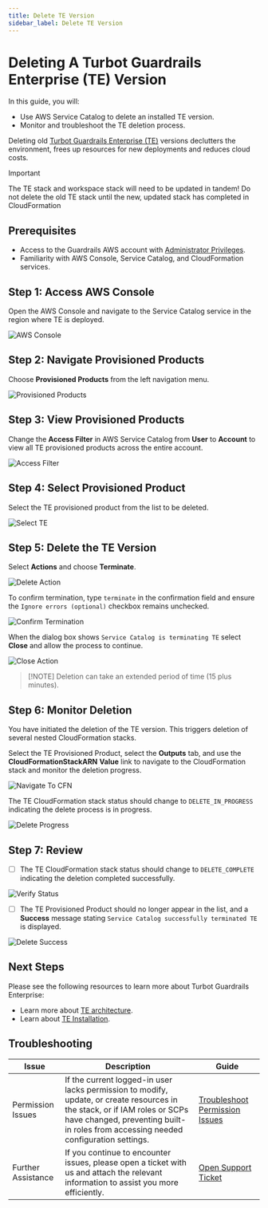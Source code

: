 ```yaml
---
title: Delete TE Version
sidebar_label: Delete TE Version
---
```


# Deleting A Turbot Guardrails Enterprise (TE) Version

In this guide, you will:

- Use AWS Service Catalog to delete an installed TE version.
- Monitor and troubleshoot the TE deletion process.

Deleting old [Turbot Guardrails Enterprise (TE)](/guardrails/docs/reference/glossary#turbot-guardrails-enterprise-te) versions declutters the environment, frees up resources for new deployments and reduces cloud costs.

> [!IMPORTANT]
> The TE stack and workspace stack will need to be updated in tandem! Do not delete the old TE stack until the new, updated stack has completed in CloudFormation

## Prerequisites

- Access to the Guardrails AWS account with [Administrator Privileges](/guardrails/docs/enterprise/FAQ/admin-permissions).
- Familiarity with AWS Console, Service Catalog, and CloudFormation services.

## Step 1: Access AWS Console

Open the AWS Console and navigate to the Service Catalog service in the region where TE is deployed.

![AWS Console](./aws-console.png)

## Step 2: Navigate Provisioned Products

Choose **Provisioned Products** from the left navigation menu.

![Provisioned Products](./service-catalog-provisioned-products.png)

## Step 3: View Provisioned Products

Change the **Access Filter** in AWS Service Catalog from **User** to **Account** to view all TE provisioned products across the entire account.

![Access Filter](./service-catalog-access-filter.png)

## Step 4: Select Provisioned Product

Select the TE provisioned product from the list to be deleted.

![Select TE](./service-catalog-select-provisioned-product-te.png)

## Step 5: Delete the TE Version

Select **Actions** and choose **Terminate**.

![Delete Action](./service-catalog-terminate-te-provisioned-product.png)

To confirm termination, type `terminate` in the confirmation field and ensure the `Ignore errors (optional)` checkbox remains unchecked.

![Confirm Termination](./service-catalog-terminate-te-confirm-action.png)

When the dialog box shows `Service Catalog is terminating TE` select **Close** and allow the process to continue.

![Close Action](./service-catalog-termination-close-action.png)

> [!NOTE] Deletion can take an extended period of time (15 plus minutes).

## Step 6: Monitor Deletion

You have initiated the deletion of the TE version. This triggers deletion of several nested CloudFormation stacks.

Select the TE Provisioned Product, select the **Outputs** tab, and use the **CloudFormationStackARN** **Value** link to navigate to the CloudFormation stack and monitor the deletion progress.

![Navigate To CFN ](./service-catalog-navigate-cfn.png)

The TE CloudFormation stack status should change to `DELETE_IN_PROGRESS` indicating the delete process is in progress.

![Delete Progress](./cfn-te-stack-delete-progress.png)

## Step 7: Review

- [ ] The TE CloudFormation stack status should change to `DELETE_COMPLETE` indicating the deletion completed successfully.

![Verify Status](./cfn-te-delete-complete.png)

- [ ] The TE Provisioned Product should no longer appear in the list, and a **Success** message stating `Service Catalog successfully terminated TE` is displayed.

![Delete Success](./service-catalog-terminate-success.png)

## Next Steps

Please see the following resources to learn more about Turbot Guardrails Enterprise:

- Learn more about [TE architecture](https://turbot.com/guardrails/docs/enterprise/architecture).
- Learn about [TE Installation](/guardrails/docs/enterprise/installation/install-te).

## Troubleshooting

| Issue                                      | Description                                                                                                                                                                                                 | Guide                                |
|----------------------------------------------|-------------------------------------------------------------------------------------------------------------------------------------------------------------------------------------------------------------------|-----------------------------------------------------|
| Permission Issues                        | If the current logged-in user lacks permission to modify, update, or create resources in the stack, or if IAM roles or SCPs have changed, preventing built-in roles from accessing needed configuration settings.   | [Troubleshoot Permission Issues](/guardrails/docs/enterprise/FAQ/admin-permissions#aws-permissions-for-turbot-guardrails-administrators)             |
| Further Assistance                       | If you continue to encounter issues, please open a ticket with us and attach the relevant information to assist you more efficiently.                                                 | [Open Support Ticket](https://support.turbot.com)   |